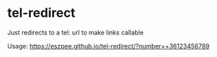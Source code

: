 # tel-redirect
Just redirects to a tel: url to make links callable

Usage: https://eszpee.github.io/tel-redirect/?number=+36123456789
